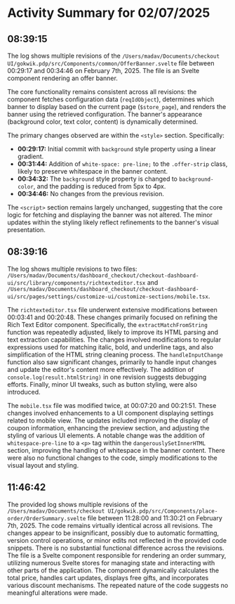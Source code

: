 # Activity Summary for 02/07/2025

## 08:39:15
The log shows multiple revisions of the `/Users/madav/Documents/checkout UI/gokwik.pdp/src/Components/common/OfferBanner.svelte` file between 00:29:17 and 00:34:46 on February 7th, 2025.  The file is an Svelte component rendering an offer banner.

The core functionality remains consistent across all revisions:  the component fetches configuration data (`reqIdObject`), determines which banner to display based on the current page (`$store_page`), and renders the banner using the retrieved configuration.  The banner's appearance (background color, text color, content) is dynamically determined.

The primary changes observed are within the `<style>` section.  Specifically:

* **00:29:17:** Initial commit with `background` style property using a linear gradient.
* **00:31:44:** Addition of `white-space: pre-line;` to the `.offer-strip` class, likely to preserve whitespace in the banner content.
* **00:34:32:**  The `background` style property is changed to `background-color`, and the padding is reduced from 5px to 4px.
* **00:34:46:** No changes from the previous revision.


The `<script>` section remains largely unchanged, suggesting that the core logic for fetching and displaying the banner was not altered. The minor updates within the styling likely reflect refinements to the banner's visual presentation.


## 08:39:16
The log shows multiple revisions to two files: `/Users/madav/Documents/dashboard_checkout/checkout-dashboard-ui/src/library/components/richtexteditor.tsx` and `/Users/madav/Documents/dashboard_checkout/checkout-dashboard-ui/src/pages/settings/customize-ui/customize-sections/mobile.tsx`.

The `richtexteditor.tsx` file underwent extensive modifications between 00:03:41 and 00:20:48.  These changes primarily focused on refining the Rich Text Editor component.  Specifically, the `extractMatchFromString` function was repeatedly adjusted, likely to improve its HTML parsing and text extraction capabilities.  The changes involved modifications to regular expressions used for matching italic, bold, and underline tags, and also simplification of the HTML string cleaning process. The `handleInputChange` function also saw significant changes, primarily to handle input changes and update the editor's content more effectively.  The addition of `console.log(result.htmlString)` in one revision suggests debugging efforts.  Finally, minor UI tweaks, such as button styling, were also introduced.

The `mobile.tsx` file was modified twice, at 00:07:20 and 00:21:51. These changes involved enhancements to a UI component displaying settings related to mobile view. The updates included improving the display of coupon information, enhancing the preview section, and adjusting the styling of various UI elements. A notable change was the addition of `whitespace-pre-line` to a `<p>` tag within the `dangerouslySetInnerHTML` section, improving the handling of whitespace in the banner content.  There were also no functional changes to the code, simply modifications to the visual layout and styling.


## 11:46:42
The provided log shows multiple revisions of the `/Users/madav/Documents/checkout UI/gokwik.pdp/src/Components/place-order/OrderSummary.svelte` file between 11:28:00 and 11:30:21 on February 7th, 2025.  The code remains virtually identical across all revisions.  The changes appear to be insignificant, possibly due to automatic formatting, version control operations, or minor edits not reflected in the provided code snippets.  There is no substantial functional difference across the revisions.  The file is a Svelte component responsible for rendering an order summary, utilizing numerous Svelte stores for managing state and interacting with other parts of the application. The component dynamically calculates the total price, handles cart updates, displays free gifts, and incorporates various discount mechanisms.  The repeated nature of the code suggests no meaningful alterations were made.
